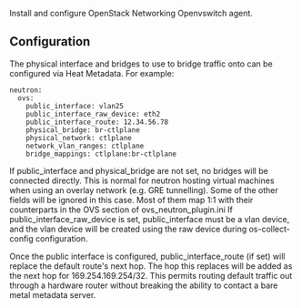 Install and configure OpenStack Networking Openvswitch agent.

Configuration
-------------

The physical interface and bridges to use to bridge traffic onto can be
configured via Heat Metadata. For example:

    neutron:
      ovs:
        public_interface: vlan25
        public_interface_raw_device: eth2
        public_interface_route: 12.34.56.78
        physical_bridge: br-ctlplane
        physical_network: ctlplane
        network_vlan_ranges: ctlplane
        bridge_mappings: ctlplane:br-ctlplane

If public\_interface and physical\_bridge are not set, no bridges will be
connected directly. This is normal for neutron hosting virtual machines
when using an overlay network (e.g. GRE tunnelling). Some of the
other fields will be ignored in this case. Most of them map 1:1 with their
counterparts in the OVS section of ovs\_neutron\_plugin.ini If
public\_interface\_raw\_device is set, public\_interface must be a vlan device,
and the vlan device will be created using the raw device during
os-collect-config configuration.

Once the public interface is configured, public\_interface\_route (if set)
will replace the default route's next hop. The hop this replaces will be
added as the next hop for 169.254.169.254/32.
This permits routing default traffic out through a hardware router without
breaking the ability to contact a bare metal metadata server.
